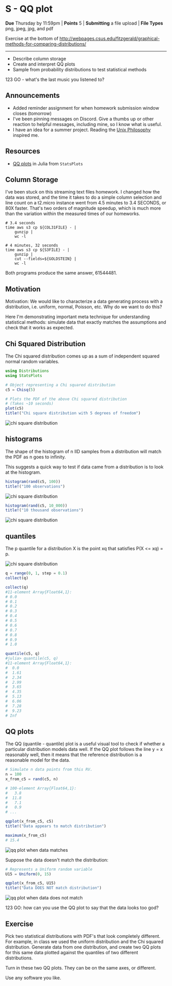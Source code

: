 # S - QQ plot

**Due** Thursday by 11:59pm | **Points** 5 | **Submitting** a file upload | **File Types** png, jpeg, jpg, and pdf

Exercise at the bottom of http://webpages.csus.edu/fitzgerald/graphical-methods-for-comparing-distributions/

---

- Describe column storage
- Create and interpret QQ plots
- Sample from probability distributions to test statistical methods

123 GO - what's the last music you listened to?

## Announcements

- Added reminder assignment for when homework submission window closes (tomorrow)
- I've been pinning messages on Discord.
  Give a thumbs up or other reaction to helpful messages, including mine, so I know what is useful.
- I have an idea for a summer project.
  Reading the [Unix Philosophy](https://homepage.cs.uri.edu/~thenry/resources/unix_art/ch01s06.html) inspired me.

## Resources

- [QQ plots](https://github.com/JuliaPlots/StatsPlots.jl#quantile-quantile-plots) in Julia from `StatsPlots`

## Column Storage

I've been stuck on this streaming text files homework.
I changed how the data was stored, and the time it takes to do a simple column selection and line count on a t2.micro instance went from 4.5 minutes to 3.4 SECONDS, or 80X faster.
That's two orders of magnitude speedup, which is much more than the variation within the measured times of our homeworks.

```shell
# 3.4 seconds
time aws s3 cp ${COL31FILE} - |
    gunzip |
    wc -l

# 4 minutes, 32 seconds
time aws s3 cp ${S3FILE} - |
    gunzip |
    cut --fields=${GOLDSTEIN} |
    wc -l
```

Both programs produce the same answer, 61544481.

## Motivation

Motivation: We would like to characterize a data generating process with a distribution, i.e. uniform, normal, Poisson, etc.
Why do we want to do this?

Here I'm demonstrating important meta technique for understanding statistical methods: simulate data that exactly matches the assumptions and check that it works as expected.

## Chi Squared Distribution

The Chi squared distribution comes up as a sum of independent squared normal random variables.

```julia
using Distributions
using StatsPlots

# Object representing a Chi squared distribution
c5 = Chisq(5)

# Plots the PDF of the above Chi squared distribution
# (Takes ~10 seconds)
plot(c5)
title!("Chi square distribution with 5 degrees of freedom")
```

![chi square distribution](readme-images/chisquare5.png)

## histograms

The shape of the histogram of n IID samples from a distribution will match the PDF as n goes to infinity.

This suggests a quick way to test if data came from a distribution is to look at the histogram.

```julia
histogram(rand(c5, 100))
title!("100 observations")
```

![chi square distribution](readme-images/chisquare5_100.png)

```julia
histogram(rand(c5, 10_000))
title!("10 thousand observations")
```

![chi square distribution](readme-images/chisquare5_10k.png)

## quantiles

The p quantile for a distribution X is the point xq that satisfies P(X <= xq) = p.

![chi square distribution](readme-images/chisquare5.png)

```julia
q = range(0, 1, step = 0.1)
collect(q)

collect(q)
#11-element Array{Float64,1}:
# 0.0
# 0.1
# 0.2
# 0.3
# 0.4
# 0.5
# 0.6
# 0.7
# 0.8
# 0.9
# 1.0

quantile(c5, q)
#julia> quantile(c5, q)
#11-element Array{Float64,1}:
#  0.0
#  1.61
#  2.34
#  2.99
#  3.65
#  4.35
#  5.13
#  6.06
#  7.28
#  9.23
# Inf
```

## QQ plots

The QQ (quantile - quantile) plot is a useful visual tool to check if whether a particular distribution models data well.
If the QQ plot follows the line y = x reasonably well, then it means that the reference distribution is a reasonable model for the data.

```julia
# Simulate n data points from this RV.
n = 100
x_from_c5 = rand(c5, n)

# 100-element Array{Float64,1}:
#   3.8
#  11.8
#   7.1
#   0.9
# ...

qqplot(x_from_c5, c5)
title!("Data appears to match distribution")

maximum(x_from_c5)
# 15.4
```

![qq plot when data matches](readme-images/qq_from_chisquare5.png)

Suppose the data doesn't match the distribution:

```julia
# Represents a Uniform random variable
U15 = Uniform(0, 15)

qqplot(x_from_c5, U15)
title!("Data DOES NOT match distribution")
```

![qq plot when data does not match](readme-images/qq_not_match.png)

123 GO: how can you use the QQ plot to say that the data looks too god?

## Exercise

Pick two statistical distributions with PDF's that look completely different.
For example, in class we used the uniform distribution and the Chi squared distribution.
Generate data from one distribution, and create two QQ plots for this same data plotted against the quantiles of two different distributions.

Turn in these two QQ plots.
They can be on the same axes, or different.

Use any software you like.
